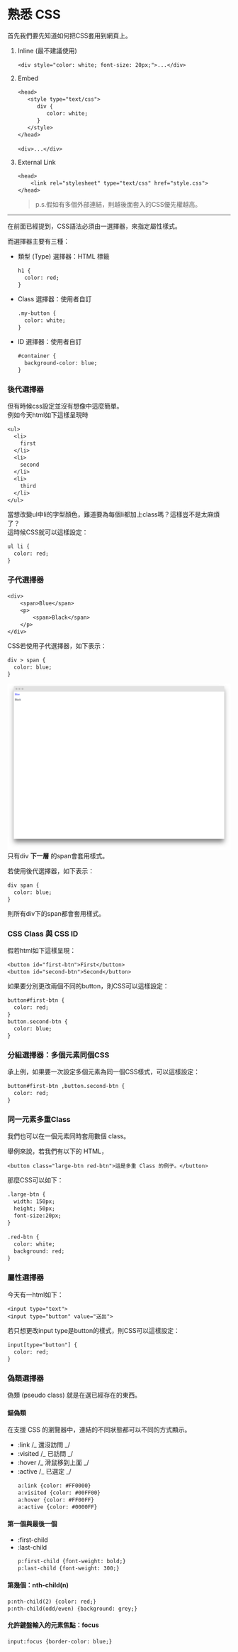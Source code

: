 # 熟悉 CSS

首先我們要先知道如何把CSS套用到網頁上。

1. Inline \(最不建議使用\)
   ```
   <div style="color: white; font-size: 20px;">...</div>
   ```
2. Embed

   ```
   <head>
      <style type="text/css">
         div {
            color: white;
         }
      </style>
   </head>

   <div>...</div>
   ```

3. External Link

   ```
   <head>
       <link rel="stylesheet" type="text/css" href="style.css">
   </head>
   ```

   > p.s.假如有多個外部連結，則越後面套入的CSS優先權越高。

---

在前面已經提到，CSS語法必須由一選擇器，來指定屬性樣式。

而選擇器主要有三種：

* 類型 \(Type\) 選擇器：HTML 標籤
  ```
  h1 {
    color: red;
  }
  ```
* Class 選擇器：使用者自訂
  ```
  .my-button {
    color: white;
  }
  ```
* ID 選擇器：使用者自訂
  ```
  #container {
    background-color: blue;
  }
  ```

### 後代選擇器

但有時候css設定並沒有想像中這麼簡單。  
例如今天html如下這樣呈現時

```
<ul>
  <li>
    first
  </li>
  <li>
    second
  </li>
  <li>
    third
  </li>
</ul>
```

當想改變ul中li的字型顏色，難道要為每個li都加上class嗎？這樣豈不是太麻煩了？  
這時候CSS就可以這樣設定：

```
ul li {
  color: red;
}
```

### 子代選擇器

```
<div>
    <span>Blue</span>
    <p>
        <span>Black</span>
    </p>
</div>
```

CSS若使用子代選擇器，如下表示：

```
div > span { 
  color: blue; 
}
```

![](/assets/css-child-selector.png)  
只有div **下一層** 的span會套用樣式。

若使用後代選擇器，如下表示：

```
div span { 
  color: blue; 
}
```

則所有div下的span都會套用樣式。

### CSS Class 與 CSS ID

假若html如下這樣呈現：

```
<button id="first-btn">First</button>
<button id="second-btn">Second</button>
```

如果要分別更改兩個不同的button，則CSS可以這樣設定：

```
button#first-btn {
  color: red;
}
button.second-btn {
  color: blue;
}
```

### 分組選擇器：多個元素同個CSS

承上例，如果要一次設定多個元素為同一個CSS樣式，可以這樣設定：

```
button#first-btn ,button.second-btn {
  color: red;
}
```

### 同一元素多重Class

我們也可以在一個元素同時套用數個 class。

舉例來說，若我們有以下的 HTML，

```
<button class="large-btn red-btn">這是多重 Class 的例子。</button>
```

那麼CSS可以如下：

```
.large-btn { 
  width: 150px;
  height; 50px;
  font-size:20px; 
}

.red-btn { 
  color: white; 
  background: red;
}
```

### 屬性選擇器

今天有一html如下：

```
<input type="text">
<input type="button" value="送出">
```

若只想更改input type是button的樣式，則CSS可以這樣設定：

```
input[type="button"] {
  color: red;
}
```

### 偽類選擇器

偽類 \(pseudo class\) 就是在選已經存在的東西。

#### 錨偽類

在支援 CSS 的瀏覽器中，連結的不同狀態都可以不同的方式顯示。

* :link  /_ 還沒訪問 _/
* :visited  /_ 已訪問 _/
* :hover  /_ 滑鼠移到上面 _/
* :active  /_ 已選定 _/
  ```
  a:link {color: #FF0000}        
  a:visited {color: #00FF00}    
  a:hover {color: #FF00FF}    
  a:active {color: #0000FF}
  ```

#### 第一個與最後一個

* :first-child
* :last-child
  ```
  p:first-child {font-weight: bold;}
  p:last-child {font-weight: 300;}
  ```

#### 第幾個：nth-child\(n\)

```
p:nth-child(2) {color: red;}
p:nth-child(odd/even) {background: grey;}
```

#### 允許鍵盤輸入的元素焦點：focus

```
input:focus {border-color: blue;}
```



